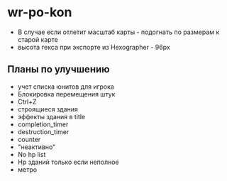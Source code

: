 # wr-po-kon

* В случае если отлетит масштаб карты - подогнать по размерам к старой карте
* высота гекса при экспорте из Hexographer - 96px

## Планы по улучшению
* учет списка юнитов для игрока
* Блокировка перемещения штук
* Ctrl+Z
* строящиеся здания
* эффекты здания в title
* completion_timer
* destruction_timer
* counter
* "неактивно"
* No hp list
* Hp зданий только если неполное
* метро